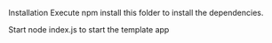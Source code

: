 
Installation
Execute npm install this folder to install the dependencies.

Start
node index.js to start the template app

